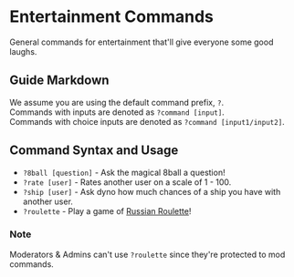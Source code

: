 # Entertainment Commands
General commands for entertainment that'll give everyone some good laughs.

## Guide Markdown
We assume you are using the default command prefix, `?`.  
Commands with inputs are denoted as `?command [input]`.  
Commands with choice inputs are denoted as `?command [input1/input2]`. 

## Command Syntax and Usage
* `?8ball [question]` - Ask the magical 8ball a question! 
* `?rate [user]` - Rates another user on a scale of 1 - 100. 
* `?ship [user]` - Ask dyno how much chances of a ship you have with another user. 
* `?roulette` - Play a game of [Russian Roulette](https://en.wikipedia.org/wiki/Russian_roulette)!

### Note
Moderators & Admins can't use `?roulette` since they're protected to mod commands.
